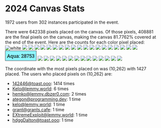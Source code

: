 # 2024 Canvas Stats

1972 users from 302 instances participated in the event.

There were 642338 pixels placed on the canvas. Of those pixels, 408881 are the final pixels on the canvas, making the canvas 81.7762% covered at the end of the event. Here are the counts for each color pixel placed:
![white](/colorCountIMG/white.png "white") ![](/colorCountIMG/lightGrey.png) ![](/colorCountIMG/mediumGrey.png) ![](/colorCountIMG/deepGrey.png) ![](/colorCountIMG/darkGrey.png) ![](/colorCountIMG/black.png) ![](/colorCountIMG/darkChocolate.png) ![](/colorCountIMG/chocolate.png) ![](/colorCountIMG/chocolate.png) ![](/colorCountIMG/brown.png) ![](/colorCountIMG//peach.png) ![](/colorCountIMG/beige.png) ![](/colorCountIMG/pink.png) ![](/colorCountIMG/magenta.png) ![](/colorCountIMG/mauve.png) ![](/colorCountIMG/purple.png) ![](/colorCountIMG/darkPurple.png) ![](/colorCountIMG/navy.png) ![](/colorCountIMG/blue.png) ![](/colorCountIMG/azure.png) ![aqua](https://raw.githubusercontent.com/TheRealMonte/therealmonte.github.io/main/2024%20Stats/colorCountIMG/aqua.png "aqua") ![](/colorCountIMG/lightTeal.png) ![](/colorCountIMG/darkTeal.png) ![](/colorCountIMG/forest.png) ![](/colorCountIMG/darkGreen.png) ![](/colorCountIMG/green.png) ![](/colorCountIMG/lime.png) ![](/colorCountIMG/pastelYellow.png) ![](/colorCountIMG/yellow.png) ![](/colorCountIMG/orange.png) ![](/colorCountIMG/rust.png) ![](/colorCountIMG/maroon.png) ![](/colorCountIMG/rose.png) ![](/colorCountIMG/red.png) ![](/colorCountIMG/watermelon.png)


The coordinate with the most pixels placed on was (10,262) with 1427 placed. The users who placed pixels on (10,262) are:
* 142446@toast.ooo: 1414 times
* Kelo@lemmy.world: 6 times
* hemko@lemmy.dbzer0.com: 2 times
* ategon@programming.dev: 1 time
* kelo@lemmy.world: 1 time
* grant@grants.cafe: 1 time
* EXtremeExploit@lemmy.world: 1 time
* hdggDalton@toast.ooo: 1 time